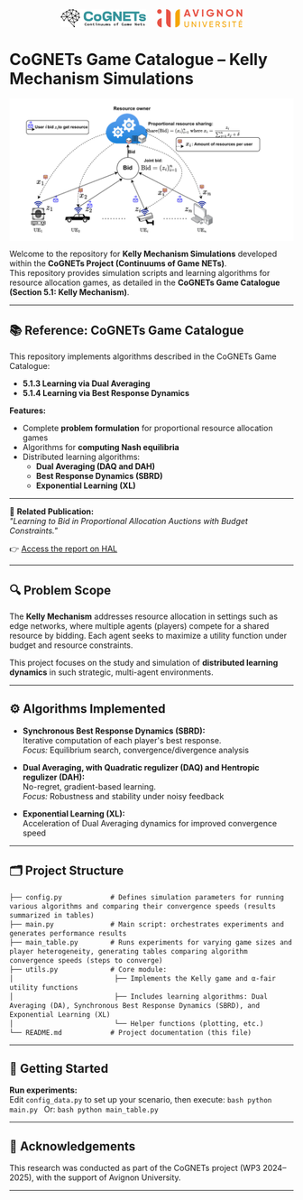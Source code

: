 <div align="center" style="display: flex; justify-content: center; align-items: center; gap: 20px;">
    <img src="cognetslogo1.png" alt="CoGNETs Logo" style="width: 30%;">
    <img src="avignon_university_logo.png" alt="Avignon University Logo" style="width: 30%;">
</div>

# CoGNETs Game Catalogue – Kelly Mechanism Simulations

<div align="center" style="display: flex; justify-content: center; align-items: center; gap: 20px;">
    <img src="kellyMechanism.drawio.pdf" alt="Kelly Mechanism" style="width: 100%;">
</div>


Welcome to the repository for **Kelly Mechanism Simulations** developed within the **CoGNETs Project (Continuums of Game NETs)**.  
This repository provides simulation scripts and learning algorithms for resource allocation games, as detailed in the **CoGNETs Game Catalogue (Section 5.1: Kelly Mechanism)**.

---

## 📚 Reference: CoGNETs Game Catalogue

This repository implements algorithms described in the CoGNETs Game Catalogue:

- **5.1.3 Learning via Dual Averaging**
- **5.1.4 Learning via Best Response Dynamics**

**Features:**
- Complete **problem formulation** for proportional resource allocation games
- Algorithms for **computing Nash equilibria**
- Distributed learning algorithms:
  - **Dual Averaging (DAQ and DAH)**
  - **Best Response Dynamics (SBRD)**
  - **Exponential Learning (XL)**

---

📄 **Related Publication:**  
_"Learning to Bid in Proportional Allocation Auctions with Budget Constraints."_

👉 [Access the report on HAL](https://hal.archives-ouvertes.fr/hal-XXXXXXX) <br>

---

## 🔍 Problem Scope

The **Kelly Mechanism** addresses resource allocation in settings such as edge networks, where multiple agents (players) compete for a shared resource by bidding.
Each agent seeks to maximize a utility function under budget and resource constraints.

This project focuses on the study and simulation of **distributed learning dynamics** in such strategic, multi-agent environments.

---

## ⚙️ Algorithms Implemented

- **Synchronous Best Response Dynamics (SBRD):**  
  Iterative computation of each player's best response.  
  _Focus:_ Equilibrium search, convergence/divergence analysis

- **Dual Averaging, with Quadratic regulizer (DAQ) and Hentropic regulizer (DAH):**  
  No-regret, gradient-based learning.  
  _Focus:_ Robustness and stability under noisy feedback

- **Exponential Learning (XL):**  
  Acceleration of Dual Averaging dynamics for improved convergence speed

---

## 🗂️ Project Structure

```
├── config.py            # Defines simulation parameters for running various algorithms and comparing their convergence speeds (results summarized in tables)
├── main.py              # Main script: orchestrates experiments and generates performance results
├── main_table.py        # Runs experiments for varying game sizes and player heterogeneity, generating tables comparing algorithm convergence speeds (steps to converge)
├── utils.py             # Core module:
│                         ├── Implements the Kelly game and α-fair utility functions
│                         ├── Includes learning algorithms: Dual Averaging (DA), Synchronous Best Response Dynamics (SBRD), and Exponential Learning (XL)
│                         └── Helper functions (plotting, etc.)
└── README.md            # Project documentation (this file)
```

---

## 🚀 Getting Started

 **Run experiments:**  
   Edit `config_data.py` to set up your scenario, then execute:
    ```bash
    python main.py
    ```
    Or:
       ```bash
    python main_table.py
    ```

---

## 🤝 Acknowledgements

This research was conducted as part of the CoGNETs project (WP3 2024–2025), with the support of Avignon University.

---
